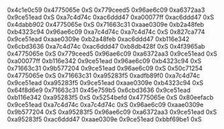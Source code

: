 0x4c1e0c59 0x4775065e 0xS 0x779ceed5 0x96ae6c09 0xa6372aa3 0x9ce51ead 0xS 0xa7c4d74c 0xac6ddd47 0xa00077ff 0xac6ddd47 0xS 
0x4dabb902 0x4775065e 0xS 0x71663c31 0xaae0309e 0xb2a48feb 0xb4323c94 0x96ae6c09 0xa7c4d74c 0xa7c4d74c 0xS 0x827ca774 0x9ce51ead 0xaae0309e 0xb2a48feb 0xac6ddd47 0xb116e342 0x6cbd3636 0xa7c4d74c 0xac6ddd47 0xb8db428f 0xS 
0x4f3965ab 0x4775065e 0xS 0x779ceed5 0x96ae6c09 0xa6372aa3 0x9ce51ead 0xS 0xa00077ff 0xb116e342 0x9ce51ead 0x96ae6c09 0xb4323c94 0xS 0x71663c31 0x9b577204 0x9ce51ead 0x96ae6c09 0xS 
0x50c71254 0x4775065e 0xS 0x71663c31 0xa95283f5 0xadfb89f0 0xa7c4d74c 0x9ce51ead 0xa95283f5 0x9ce51ead 0xaae0309e 0xb4323c94 0xS 0x64f8d6e9 0x71663c31 0x45e759b5 0x6cbd3636 0x9ce51ead 0xb116e342 0xa95283f5 0xS 
0x5254befd 0x4775065e 0xS 0x80eefacb 0x9ce51ead 0xa7c4d74c 0xa7c4d74c 0xS 0x96ae6c09 0xaae0309e 0x9b577204 0xS 0xa95283f5 0x96ae6c09 0xa6372aa3 0x9ce51ead 0xS 0xa95283f5 0xac6ddd47 0xaae0309e 0x9ce51ead 0xbbf69be1 0xS 